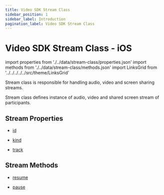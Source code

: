 ```yaml
---
title: Video SDK Stream Class
sidebar_position: 1
sidebar_label: Introduction
pagination_label: Video SDK Stream Class
---
```


# Video SDK Stream Class - iOS

<div id="tailwind" class="sdk-api-ref">

import properties from './../data/stream-class/properties.json'
import methods from './../data/stream-class/methods.json'
import LinksGrid from '../../../../../src/theme/LinksGrid'

Stream class is responsible for handling audio, video and screen sharing streams.

Stream class defines instance of audio, video and shared screen stream of participants.

## Stream Properties

<div class="row">

<div class="col col--4 margin-bottom--sm" >

- [id](./properties#id)

</div>
<div class="col col--4 margin-bottom--sm" >

- [kind](./properties#kind)

</div>
<div class="col col--4 margin-bottom--sm" >

- [track](./properties#track)

</div>

</div>

## Stream Methods

<div class="row">

<div class="col col--4 margin-bottom--sm" >

- [resume](./methods#resume)

</div>
<div class="col col--4 margin-bottom--sm" >

- [pause](./methods#pause)

</div>

</div>

</div>
